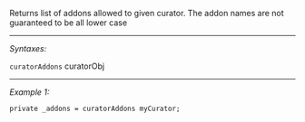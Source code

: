 Returns list of addons allowed to given curator. The addon names are not guaranteed to be all lower case


---
*Syntaxes:*

`curatorAddons` curatorObj

---
*Example 1:*

```sqf
private _addons = curatorAddons myCurator;
```